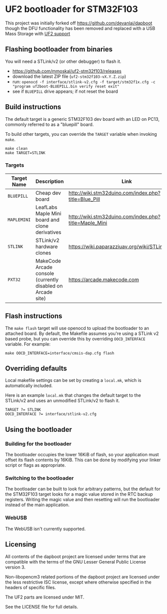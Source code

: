 # UF2 bootloader for STM32F103

This project was initially forked off https://github.com/devanlai/dapboot though the DFU functionality has been removed
and replaced with a USB Mass Storage with [UF2 support](https://github.com/Microsoft/uf2)

## Flashing bootloader from binaries

You will need a STLink/v2 (or other debugger) to flash it.

* https://github.com/mmoskal/uf2-stm32f103/releases
* download the latest ZIP file (`uf2-stm32f103-vX.Y.Z.zip`)
* run: `openocd -f interface/stlink-v2.cfg -f target/stm32f1x.cfg -c "program uf2boot-BLUEPILL.bin verify reset exit"`
* see if `BLUEPILL` drive appears; if not reset the board

## Build instructions
The default target is a generic STM32F103 dev board with an LED on PC13, commonly referred to as a "bluepill" board.

To build other targets, you can override the
`TARGET` variable when invoking `make`.

    make clean
    make TARGET=STLINK

### Targets

| Target Name | Description | Link |
| ----------- | ----------- |----- |
|`BLUEPILL`   | Cheap dev board | http://wiki.stm32duino.com/index.php?title=Blue_Pill |
|`MAPLEMINI`  | LeafLabs Maple Mini board and clone derivatives | http://wiki.stm32duino.com/index.php?title=Maple_Mini |
|`STLINK`     | STLink/v2 hardware clones | https://wiki.paparazziuav.org/wiki/STLink#Clones |
| `PXT32`     | MakeCode Arcade console (currently disabled on Arcade site) | https://arcade.makecode.com |


## Flash instructions

The `make flash` target will use openocd to upload the bootloader to an attached board.
By default, the Makefile assumes you're using a STLink v2 based probe, but you can override this by overriding `OOCD_INTERFACE` variable. For example:

    make OOCD_INTERFACE=interface/cmsis-dap.cfg flash

## Overriding defaults
Local makefile settings can be set by creating a `local.mk`, which is automatically included.

Here is an example `local.mk` that changes the default target to the STLink/v2 and uses an unmodified STLink/v2 to flash it.

    TARGET ?= STLINK
    OOCD_INTERFACE ?= interface/stlink-v2.cfg

## Using the bootloader
### Building for the bootloader
The bootloader occupies the lower 16KiB of flash, so your application must offset its flash contents by 16KiB. This can be done by modifying your linker script or flags as appropriate.

### Switching to the bootloader
The bootloader can be built to look for arbitrary patterns, but the default for the STM32F103 target looks for a magic value stored in the RTC backup registers. Writing the magic value and then resetting will run the bootloader instead of the main application.

### WebUSB

The WebUSB isn't currently supported.

## Licensing
All contents of the dapboot project are licensed under terms that are compatible with the terms of the GNU Lesser General Public License version 3.

Non-libopencm3 related portions of the dapboot project are licensed under the less restrictive ISC license, except where otherwise specified in the headers of specific files.

The UF2 parts are licensed under MIT.

See the LICENSE file for full details.
